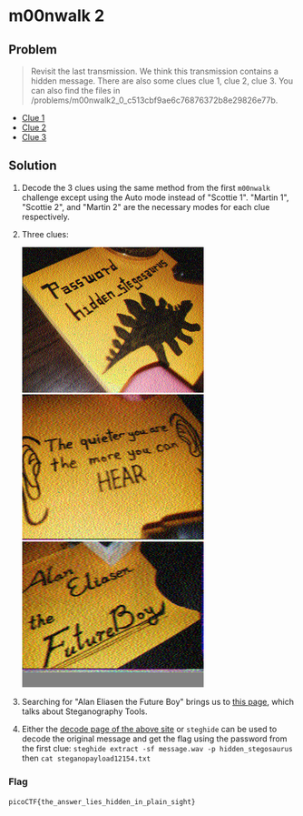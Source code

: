 # m00nwalk 2

## Problem

> Revisit the last transmission. We think this transmission contains a hidden message. There are also some clues clue 1, clue 2, clue 3. You can also find the files in /problems/m00nwalk2_0_c513cbf9ae6c76876372b8e29826e77b.

* [Clue 1](clue1.wav)
* [Clue 2](clue2.wav)
* [Clue 3](clue3.wav)

## Solution

1. Decode the 3 clues using the same method from the first `m00nwalk` challenge except using the Auto  mode instead of "Scottie 1". "Martin 1", "Scottie 2", and "Martin 2" are the necessary modes for each clue respectively.
2. Three clues:

    ![Clue 1 image](clue1.png)
    ![Clue 2 image](clue2.png)
    ![Clue 3 image](clue3.png)

3. Searching for "Alan Eliasen the Future Boy" brings us to [this page](https://futureboy.us/stegano/), which talks about Steganography Tools.
4. Either the [decode page of the above site](https://futureboy.us/stegano/decinput.html) or `steghide` can be used to decode the original message and get the flag using the password from the first clue: `steghide extract -sf message.wav -p hidden_stegosaurus` then `cat steganopayload12154.txt`

### Flag

`picoCTF{the_answer_lies_hidden_in_plain_sight}`
